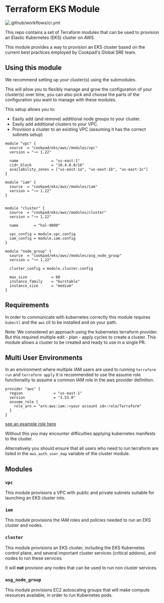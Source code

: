 # Terraform EKS Module

![.github/workflows/ci.yml](https://github.com/cookpad/terraform-aws-eks/workflows/.github/workflows/ci.yml/badge.svg)

This repo contains a set of Terraform modules that can be used to provision
an Elastic Kubernetes (EKS) cluster on AWS.

This module provides a way to provision an EKS cluster based on the current
best practices employed by Cookpad's Global SRE team. 

## Using this module

We recommend setting up your cluster(s) using the submodules.

This will allow you to flexibly manage and grow the configuration of your
cluster(s) over time, you can also pick and choose the parts of the configuration
you want to manage with these modules.

This setup allows you to:

* Easily add (and remove) additional node groups to your cluster.
* Easily add additional clusters to your VPC.
* Provision a cluster to an existing VPC (assuming it has the correct subnets setup)

```hcl
module "vpc" {
  source  = "cookpad/eks/aws//modules/vpc"
  version = "~> 1.22"

  name               = "us-east-1"
  cidr_block         = "10.4.0.0/16"
  availability_zones = ["us-east-1a", "us-east-1b", "us-east-1c"]
}

module "iam" {
  source  = "cookpad/eks/aws//modules/iam"
  version = "~> 1.22"
}


module "cluster" {
  source  = "cookpad/eks/aws//modules/cluster"
  version = "~> 1.22"

  name       = "hal-9000"

  vpc_config = module.vpc.config
  iam_config = module.iam.config
}

module "node_group" {
  source  = "cookpad/eks/aws//modules/asg_node_group"
  version = "~> 1.22"

  cluster_config = module.cluster.config

  max_size           = 60
  instance_family    = "burstable"
  instance_size      = "medium"
}
```

## Requirements

In order to communicate with kubernetes  correctly this module requires
`kubectl` and the `aws` cli to be installed and on your path.

Note: We considered an approach using the kubernetes terraform provider. But
this required multiple edit - plan - apply cycles to create a cluster.
This module allows a cluster to be created and ready to use in a single PR.

## Multi User Environments

In an environment where multiple IAM users are used to running `terraform run`
and `terraform apply` it is recommended to use the assume role functionality
to assume a common IAM role in the aws provider definition.

```hcl
provider "aws" {
  region              = "us-east-1"
  version             = "3.53.0"
  assume_role {
    role_arn = "arn:aws:iam::<your account id>:role/Terraform"
  }
}
```

[see an example role here](https://github.com/cookpad/terraform-aws-eks/blob/main/examples/iam_permissions/main.tf)

Without this you may encounter difficulties applying kubernetes manifests to
the cluster.

Alternatively you should ensure that all users who need to run terraform
are listed in the `aws_auth_user_map` variable of the cluster module.

## Modules

### `vpc`

This module provisions a VPC with public and private subnets suitable for
launching an EKS cluster into.

### `iam`

This module provisions the IAM roles and policies needed to run an EKS cluster
and nodes.

### `cluster`

This module provisions an EKS cluster, including the EKS Kubernetes control
plane, and several important cluster services (critical addons), and nodes to
run these services.

It will **not** provision any nodes that can be used to run non cluster services.

### `asg_node_group`

This module provisions EC2 autoscaling groups that will make compute resources
available, in order to run Kubernetes pods.
